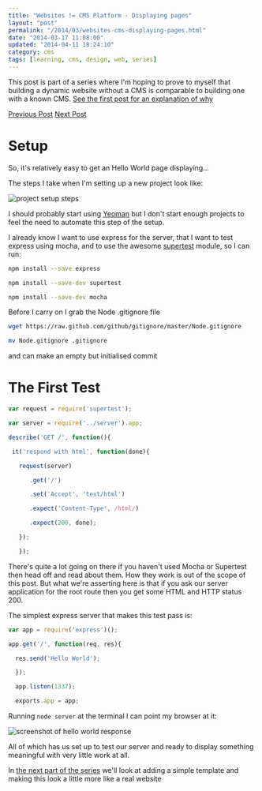 ```yaml
---
title: "Websites != CMS Platform - Displaying pages"
layout: "post"
permalink: "/2014/03/websites-cms-displaying-pages.html"
date: "2014-03-17 11:08:00"
updated: "2014-04-11 18:24:10"
category: cms
tags: [learning, cms, design, web, series]
---
```


This post is part of a series where I'm hoping to prove to myself that building a dynamic website without a CMS is comparable to building one with a known CMS. [See the first post for an explanation of why](/2014/02/websites-cms.html)

[Previous Post](/2014/02/websites-cms.html)
[Next Post](/2014/03/website-cms-display-pages-part-2.html)

# Setup

So, it's relatively easy to get an Hello World page displaying... 

<!--more-->

The steps I take when I'm setting up a new project look like:

![project setup steps](http://1.bp.blogspot.com/-bOVBV3wcEbE/Uya7PQnFeMI/AAAAAAAANOA/Hz_2p5XZpOY/s1600/Screenshot+2014-03-17+09.05.33.png)

I should probably start using [Yeoman](http://yeoman.io/) but I don't start enough projects to feel the need to automate this step of the setup.

I already know I want to use express for the server, that I want to test express using mocha, and to use the awesome [supertest](https://github.com/visionmedia/supertest) module, so I can run:

```bash
npm install --save express

npm install --save-dev supertest

npm install --save-dev mocha
```

Before I carry on I grab the Node .gitignore file

```bash
wget https://raw.github.com/github/gitignore/master/Node.gitignore

mv Node.gitignore .gitignore
```

and can make an empty but initialised commit

# The First Test

```js
var request = require('supertest');

var server = require('../server').app;

describe('GET /', function(){

 it('respond with html', function(done){

   request(server)

      .get('/')

      .set('Accept', 'text/html')

      .expect('Content-Type', /html/)

      .expect(200, done);

   });

   });
```

There's quite a lot going on there if you haven't used Mocha or Supertest then head off and read about them. How they work is out of the scope of this post. But what we're asserting here is that if you ask our server application for the root route then you get some HTML and HTTP status 200.

The simplest express server that makes this test pass is:

```js
var app = require('express')();

app.get('/', function(req, res){

  res.send('Hello World');

  });

  app.listen(1337);

  exports.app = app;
```

Running `node server` at the terminal I can point my browser at it:

![screenshot of hello world response](http://2.bp.blogspot.com/-8RKwf5NLHDc/UybPd8r9L0I/AAAAAAAANQA/rb_3_4W-22c/s1600/Screenshot+2014-03-17+10.32.47.png)

All of which has us set up to test our server and ready to display something meaningful with very little work at all.

In [the next part of the series](/2014/03/website-cms-display-pages-part-2.html) we'll look at adding a simple template and making this look a little more like a real website
